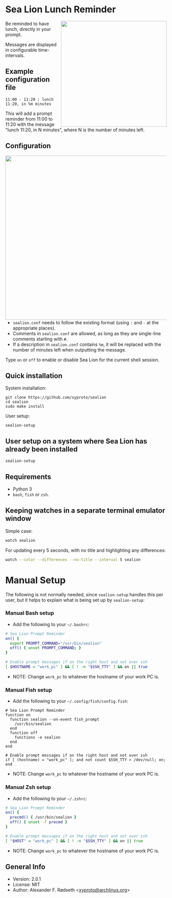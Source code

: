# Sea Lion Lunch Reminder

<img src="img/sealion.jpg" width="330" align="right">

Be reminded to have lunch, directly in your prompt.

Messages are displayed in configurable time-intervals.

## Example configuration file

```
11:00 - 11:20 : lunch 11:20, in %m minutes
```

This will add a prompt reminder from 11:00 to 11:20 with the message "lunch 11:20, in N minutes", where N is the number of minutes left.

## Configuration

<img src="https://i0.wp.com/francesbell.com/wp-content/uploads/2015/02/sealion-cartoon.png" width="512" align="right">

* `sealion.conf` needs to follow the existing format (using `:` and `-` at the appropriate places).
* Comments in `sealion.conf` are allowed, as long as they are single-line comments starting with `#`.
* If a description in `sealion.conf` contains `%m`, it will be replaced with the number of minutes left when outputting the message.

Type `on` or `off` to enable or disable Sea Lion for the current shell session.

## Quick installation

System installation:

    git clone https://github.com/xyproto/sealion
    cd sealion
    sudo make install
    
 User setup:   
    
    sealion-setup

## User setup on a system where Sea Lion has already been installed

    sealion-setup

## Requirements

* Python 3
* `bash`, `fish` or `zsh`.

## Keeping watches in a separate terminal emulator window

Simple case:

```sh
watch sealion
```

For updating every 5 seconds, with no title and highlighting any differences:

```sh
watch --color --differences --no-title --interval 5 sealion
```

# Manual Setup

The following is not normally needed, since `sealion-setup` handles this per user, but it helps to explain what is being set up by `sealion-setup`:

### Manual Bash setup

* Add the following to your `~/.bashrc`:

```bash
# Sea Lion Prompt Reminder
on() {
  export PROMPT_COMMAND="/usr/bin/sealion"
  off() { unset PROMPT_COMMAND; }
}

# Enable prompt messages if on the right host and not over ssh
[ $HOSTNAME = "work_pc" ] && [ ! -n "$SSH_TTY" ] && on || true
```

* NOTE: Change `work_pc` to whatever the hostname of your work PC is.

### Manual Fish setup

* Add the following to your `~/.config/fish/config.fish`:

```fish
# Sea Lion Prompt Reminder
function on
  function sealion --on-event fish_prompt
    /usr/bin/sealion
  end
  function off
    functions -e sealion
  end
end

# Enable prompt messages if on the right host and not over ssh
if [ (hostname) = "work_pc" ]; and not count $SSH_TTY > /dev/null; on; end
```

* NOTE: Change `work_pc` to whatever the hostname of your work PC is.

### Manual Zsh setup

* Add the following to your `~/.zshrc`:

```zsh
# Sea Lion Prompt Reminder
on() {
  precmd() { /usr/bin/sealion }
  off() { unset -f precmd }
}

# Enable prompt messages if on the right host and not over ssh
[ "$HOST" = "work_pc" ] && [ ! -n "$SSH_TTY" ] && on || true
```

* NOTE: Change `work_pc` to whatever the hostname of your work PC is.

## General Info

* Version: 2.0.1
* License: MIT
* Author: Alexander F. Rødseth &lt;xyproto@archlinux.org&gt;
